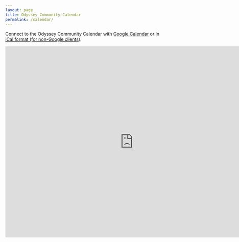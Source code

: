 ```yaml
---
layout: page
title: Odyssey Community Calendar
permalink: /calendar/
---
```


Connect to the Odyssey Community Calendar with
[Google Calendar](https://calendar.google.com/calendar/u/0?cid=Y18wMDRmMWU5NWQ5ZWExYTc0MWEwMTVhZDc2M2UxYzY3MTRlNzdlYTMyYzM4NTM4MjY2YTI4YTRmNGJiODhjM2FiQGdyb3VwLmNhbGVuZGFyLmdvb2dsZS5jb20)
or in
[iCal format (for non-Google clients)](https://calendar.google.com/calendar/ical/c_004f1e95d9ea1a741a015ad763e1c6714e77ea32c38538266a28a4f4bb88c3ab%40group.calendar.google.com/public/basic.ics).

<iframe src="https://calendar.google.com/calendar/embed?src=c_004f1e95d9ea1a741a015ad763e1c6714e77ea32c38538266a28a4f4bb88c3ab%40group.calendar.google.com&ctz=America%2FLos_Angeles" style="border: 0" width="800" height="600" frameborder="0" scrolling="no"></iframe>


